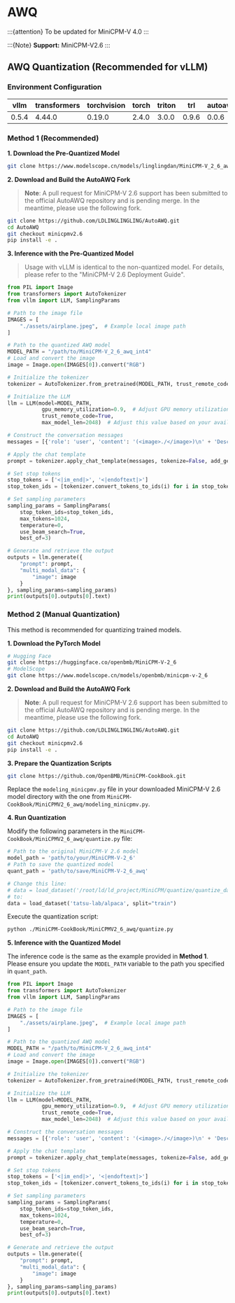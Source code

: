 # AWQ

:::{attention}
To be updated for MiniCPM-V 4.0
:::

:::{Note}
**Support:** MiniCPM-V2.6
:::


## AWQ Quantization (Recommended for vLLM)

### Environment Configuration

| vllm | transformers | torchvision | torch | triton | trl | autoawq_kernels |
|---|---|---|---|---|---|---|
| 0.5.4 | 4.44.0 | 0.19.0 | 2.4.0 | 3.0.0 | 0.9.6 | 0.0.6 |

### Method 1 (Recommended)

**1. Download the Pre-Quantized Model**

```bash
git clone https://www.modelscope.cn/models/linglingdan/MiniCPM-V_2_6_awq_int4
```

**2. Download and Build the AutoAWQ Fork**

> **Note**: A pull request for MiniCPM-V 2.6 support has been submitted to the official AutoAWQ repository and is pending merge. In the meantime, please use the following fork.

```bash
git clone https://github.com/LDLINGLINGLING/AutoAWQ.git
cd AutoAWQ
git checkout minicpmv2.6
pip install -e .
```

**3. Inference with the Pre-Quantized Model**

> Usage with vLLM is identical to the non-quantized model. For details, please refer to the "MiniCPM-V 2.6 Deployment Guide".

```python
from PIL import Image
from transformers import AutoTokenizer
from vllm import LLM, SamplingParams

# Path to the image file
IMAGES = [
    "./assets/airplane.jpeg",  # Example local image path
]

# Path to the quantized AWQ model
MODEL_PATH = "/path/to/MiniCPM-V_2_6_awq_int4"
# Load and convert the image
image = Image.open(IMAGES[0]).convert("RGB")

# Initialize the tokenizer
tokenizer = AutoTokenizer.from_pretrained(MODEL_PATH, trust_remote_code=True)

# Initialize the LLM
llm = LLM(model=MODEL_PATH,
           gpu_memory_utilization=0.9,  # Adjust GPU memory utilization as needed
           trust_remote_code=True,
           max_model_len=2048)  # Adjust this value based on your available VRAM

# Construct the conversation messages
messages = [{'role': 'user', 'content': '(<image>./</image>)\n' + 'Describe this image.'}]

# Apply the chat template
prompt = tokenizer.apply_chat_template(messages, tokenize=False, add_generation_prompt=True)

# Set stop tokens
stop_tokens = ['<|im_end|>', '<|endoftext|>']
stop_token_ids = [tokenizer.convert_tokens_to_ids(i) for i in stop_tokens]

# Set sampling parameters
sampling_params = SamplingParams(
    stop_token_ids=stop_token_ids,
    max_tokens=1024,
    temperature=0,
    use_beam_search=True,
    best_of=3)

# Generate and retrieve the output
outputs = llm.generate({
    "prompt": prompt,
    "multi_modal_data": {
        "image": image
    }
}, sampling_params=sampling_params)
print(outputs[0].outputs[0].text)
```

### Method 2 (Manual Quantization)
This method is recommended for quantizing trained models.

**1. Download the PyTorch Model**
```bash
# Hugging Face
git clone https://huggingface.co/openbmb/MiniCPM-V-2_6
# ModelScope
git clone https://www.modelscope.cn/models/openbmb/minicpm-v-2_6
```

**2. Download and Build the AutoAWQ Fork**

> **Note**: A pull request for MiniCPM-V 2.6 support has been submitted to the official AutoAWQ repository and is pending merge. In the meantime, please use the following fork.

```bash
git clone https://github.com/LDLINGLINGLING/AutoAWQ.git
cd AutoAWQ
git checkout minicpmv2.6
pip install -e .
```

**3. Prepare the Quantization Scripts**

```bash
git clone https://github.com/OpenBMB/MiniCPM-CookBook.git
```

Replace the `modeling_minicpmv.py` file in your downloaded MiniCPM-V 2.6 model directory with the one from `MiniCPM-CookBook/MiniCPMV2_6_awq/modeling_minicpmv.py`.

**4. Run Quantization**

Modify the following parameters in the `MiniCPM-CookBook/MiniCPMV2_6_awq/quantize.py` file:

```python
# Path to the original MiniCPM-V 2.6 model
model_path = 'path/to/your/MiniCPM-V-2_6' 
# Path to save the quantized model
quant_path = 'path/to/save/MiniCPM-V-2_6_awq'

# Change this line:
# data = load_dataset('/root/ld/ld_project/MiniCPM/quantize/quantize_data/alpaca', split="train")
# to:
data = load_dataset('tatsu-lab/alpaca', split="train") 
```

Execute the quantization script:

```bash
python ./MiniCPM-CookBook/MiniCPMV2_6_awq/quantize.py
```

**5. Inference with the Quantized Model**

The inference code is the same as the example provided in **Method 1**. Please ensure you update the `MODEL_PATH` variable to the path you specified in `quant_path`.

```python
from PIL import Image
from transformers import AutoTokenizer
from vllm import LLM, SamplingParams

# Path to the image file
IMAGES = [
    "./assets/airplane.jpeg",  # Example local image path
]

# Path to the quantized AWQ model
MODEL_PATH = "/path/to/MiniCPM-V_2_6_awq_int4"
# Load and convert the image
image = Image.open(IMAGES[0]).convert("RGB")

# Initialize the tokenizer
tokenizer = AutoTokenizer.from_pretrained(MODEL_PATH, trust_remote_code=True)

# Initialize the LLM
llm = LLM(model=MODEL_PATH,
           gpu_memory_utilization=0.9,  # Adjust GPU memory utilization as needed
           trust_remote_code=True,
           max_model_len=2048)  # Adjust this value based on your available VRAM

# Construct the conversation messages
messages = [{'role': 'user', 'content': '(<image>./</image>)\n' + 'Describe this image.'}]

# Apply the chat template
prompt = tokenizer.apply_chat_template(messages, tokenize=False, add_generation_prompt=True)

# Set stop tokens
stop_tokens = ['<|im_end|>', '<|endoftext|>']
stop_token_ids = [tokenizer.convert_tokens_to_ids(i) for i in stop_tokens]

# Set sampling parameters
sampling_params = SamplingParams(
    stop_token_ids=stop_token_ids,
    max_tokens=1024,
    temperature=0,
    use_beam_search=True,
    best_of=3)

# Generate and retrieve the output
outputs = llm.generate({
    "prompt": prompt,
    "multi_modal_data": {
        "image": image
    }
}, sampling_params=sampling_params)
print(outputs[0].outputs[0].text)
```
